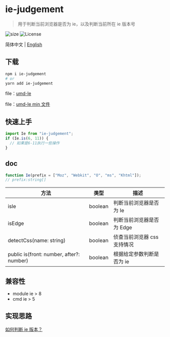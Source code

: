 # ie-judgement

> 用于判断当前浏览器是否为 ie，以及判断当前所在 ie 版本号

![size](https://img.shields.io/badge/Minified%20Size-1.15%20KB-brightgreen) ![License](https://img.shields.io/badge/License-MIT-brightgreen)

简体中文 | [English](/README-English.md)

## 下载

```sh
npm i ie-judgement
# or
yarn add ie-judgement
```

file：[umd-Ie](/dist/main.js)

file：[umd-Ie min 文件](/dist/main.js)

## 快速上手

```js
import Ie from "ie-judgement";
if (Ie.is(6, 11)) {
  // 如果是6-11执行一些操作
}
```

## doc

```js
function Ie(prefix = ["Moz", "Webkit", "O", "ms", "Khtml"]);
// prefix:string[]
```

| 方法                                     | 类型    | 描述                        |
| ---------------------------------------- | ------- | --------------------------- |
| isIe                                     | boolean | 判断当前浏览器是否为 Ie     |
| isEdge                                   | boolean | 判断当前浏览器是否为 Edge   |
| detectCss(name: string)                  | boolean | 侦查当前浏览器 css 支持情况 |
| public is(front: number, after?: number) | boolean | 根据给定参数判断是否为 ie   |

## 兼容性

- module
  ie > 8
- cmd
  ie > 5

## 实现思路

[如何判断 ie 版本？](https://juejin.im/post/5d79b8b45188251ecc40d879)
